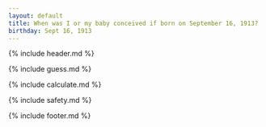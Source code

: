 ```yaml
---
layout: default
title: When was I or my baby conceived if born on September 16, 1913?
birthday: Sept 16, 1913
---
```


{% include header.md %}

{% include guess.md %}

{% include calculate.md %}

{% include safety.md %}

{% include footer.md %}



